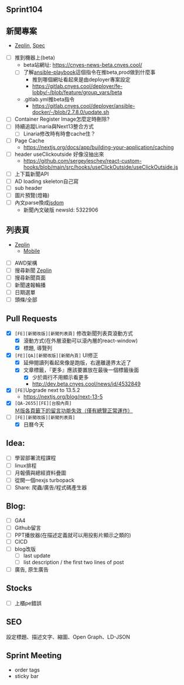## Sprint104

## 新聞專案
* [Zeplin](https://app.zeplin.io/project/576287bda89e8aa7045cfba5/screen/64ad0cdf411565216532362a), [Spec](https://cnyesrd.atlassian.net/wiki/spaces/PS/pages/2153709569)
* [ ] 推到機器上(beta)
	* beta站網址: https://cnyes-news-beta.cnyes.cool/
	* [ ] 了解[ansible-playbook](https://gitlab.cnyes.cool/deployer/ansible-docker/-/blob/2.7.8.0/update.sh)這個指令在推beta,prod做到什麼事
		* 推到哪個網址看起來是由deployer專案設定
		* https://gitlab.cnyes.cool/deployer/fe-lobby/-/blob/feature/group_vars/beta
	* .gitlab.yml推beta指令
		* https://gitlab.cnyes.cool/deployer/ansible-docker/-/blob/2.7.8.0/update.sh
* [ ] Container Register Image怎麼定時刪除?
* [ ] 持續追蹤Linaria與Next13整合方式
	* [ ] Linaria修改時有時會cache住？
 * [ ] Page Cache
	 * https://nextjs.org/docs/app/building-your-application/caching
 * [ ] header useClickoutside 好像沒抽出來
	 * https://github.com/sergeyleschev/react-custom-hooks/blob/main/src/hooks/useClickOutside/useClickOutside.js
* [ ] 上下篇新聞API
* [ ] AD loading skeleton自己寫
* [ ] sub header
* [ ] 圖片預覽(燈箱)
* [ ] 內文parse換成[jsdom](https://www.npmjs.com/package/jsdom)
	* 新聞內文破版 newsId:   5322906  

## 列表頁
* [Zeplin](https://app.zeplin.io/project/576287bda89e8aa7045cfba5/screen/64bf3d5b80488509d649a7e)
	* [Mobile](https://app.zeplin.io/project/576287bda89e8aa7045cfba5/screen/64d0b64c955b232302230055)
* [ ] AWD架構
* [ ] 搜尋新聞 [Zeplin](https://app.zeplin.io/project/576287bda89e8aa7045cfba5/screen/64bf3d510dbb4150e7aaa9dd)
* [ ] 搜尋新聞頁面
* [ ] 新聞速報輪播
* [ ] 日期選單
* [ ] 頭條/全部

##  Pull Requests
* [x] `[FE][新聞改版][新聞列表頁]` 修改新聞列表頁滾動方式
	* [x] 滾動方式(在外層滾動可以滾內層的react-window)
	* [x] 標題, 導覽列
* [x] `[FE][QA][新聞改版][新聞內頁]` UI修正
	* [x] 延伸閱讀列看起來像是跑版，右邊離邊界太近了  
	* [x] 文章標籤，『更多』應該要置放在最後一個標籤後面
		* [x] 少於兩行不用顯示看更多
		*  http://dev.beta.cnyes.cool/news/id/4532849
* [x] `[FE]`Upgrade next to 13.5.2
	* https://nextjs.org/blog/next-13-5
* [x] `[QA-2655][FE][台股內頁]` [Ｍ版各頁籤下的留言功能失效（僅有總覽正常運作）](https://cnyesrd.atlassian.net/browse/QA-2655)
* [ ] `[FE][新聞改版][新聞列表頁]`
	* [x] 日曆今天

## Idea:
* [ ] 學習部署流程課程
* [ ] linux排程
* [ ] 月報價與總經資料疊圖
* [ ] 從開一個nexjs turbopack
* [ ] Share: 爬蟲/廣告/程式碼產生器

## Blog: 
* [ ] GA4
* [ ] Github留言
* [ ] PPT播放器(在描述定義就可以用投影片顯示之類的)
* [ ] CICD
* [ ] blog改版
	* [ ] last update
	* [ ] list description / the first two lines of post
* [ ] 廣告, 原生廣告

## Stocks
* [ ] 上櫃pe錯誤


## SEO
設定標題、描述文字、縮圖、Open Graph、LD-JSON


## Sprint Meeting
* order tags
* sticky bar